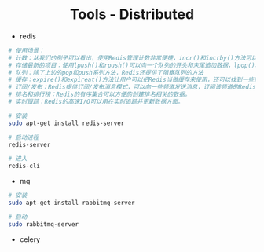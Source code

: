 <div align="center">

# Tools - Distributed

</div>

- redis

```bash
# 使用场景：
# 计数：从我们的例子可以看出，使用Redis管理计数非常便捷，incr()和incrby()方法可以方便的实现计数功能。
# 存储最新的项目：使用lpush()和rpush()可以向一个队列的开头和末尾追加数据，lpop()和rpop()则是从队列开始和末尾弹出元素。如果操作造成队列长度改变，还可以用ltrim()保持队列长度。
# 队列：除了上边的pop和push系列方法，Redis还提供了阻塞队列的方法
# 缓存：expire()和expireat()方法让用户可以把Redis当做缓存来使用，还可以找到一些第三方开发的将Redis配置为Django缓存后端的模块。
# 订阅/发布：Redis提供订阅/发布消息模式，可以向一些频道发送消息，订阅该频道的Redis客户端可以接受到该消息。
# 排名和排行榜：Redis的有序集合可以方便的创建排名相关的数据。
# 实时跟踪：Redis的高速I/O可以用在实时追踪并更新数据方面。

# 安装
sudo apt-get install redis-server

# 启动进程
redis-server

# 进入
redis-cli
```

- mq

```bash
# 安装
sudo apt-get install rabbitmq-server

# 启动
sudo rabbitmq-server
```

- celery

